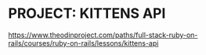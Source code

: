 # PROJECT: KITTENS API

https://www.theodinproject.com/paths/full-stack-ruby-on-rails/courses/ruby-on-rails/lessons/kittens-api